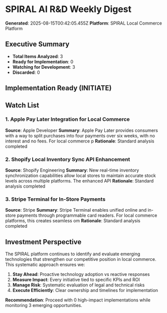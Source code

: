 # SPIRAL AI R&D Weekly Digest

**Generated**: 2025-08-15T00:42:05.455Z
**Platform**: SPIRAL Local Commerce Platform

## Executive Summary

- **Total Items Analyzed**: 3
- **Ready for Implementation**: 0
- **Watching for Development**: 3
- **Discarded**: 0

## Implementation Ready (INITIATE)



## Watch List


### 1. Apple Pay Later Integration for Local Commerce

**Source**: Apple Developer
**Summary**: Apple Pay Later provides consumers with a way to split purchases into four payments over six weeks, with no interest and no fees. For local commerce p
**Rationale**: Standard analysis completed


### 2. Shopify Local Inventory Sync API Enhancement

**Source**: Shopify Engineering
**Summary**: New real-time inventory synchronization capabilities allow local stores to maintain accurate stock levels across multiple platforms. The enhanced API 
**Rationale**: Standard analysis completed


### 3. Stripe Terminal for In-Store Payments

**Source**: Stripe
**Summary**: Stripe Terminal enables unified online and in-store payments through programmable card readers. For local commerce platforms, this creates seamless om
**Rationale**: Standard analysis completed



## Investment Perspective

The SPIRAL platform continues to identify and evaluate emerging technologies that strengthen our competitive position in local commerce. This systematic approach ensures we:

1. **Stay Ahead**: Proactive technology adoption vs reactive responses
2. **Measure Impact**: Every initiative tied to specific KPIs and ROI
3. **Manage Risk**: Systematic evaluation of legal and technical risks
4. **Execute Efficiently**: Clear ownership and timelines for implementation

**Recommendation**: Proceed with 0 high-impact implementations while monitoring 3 emerging opportunities.
